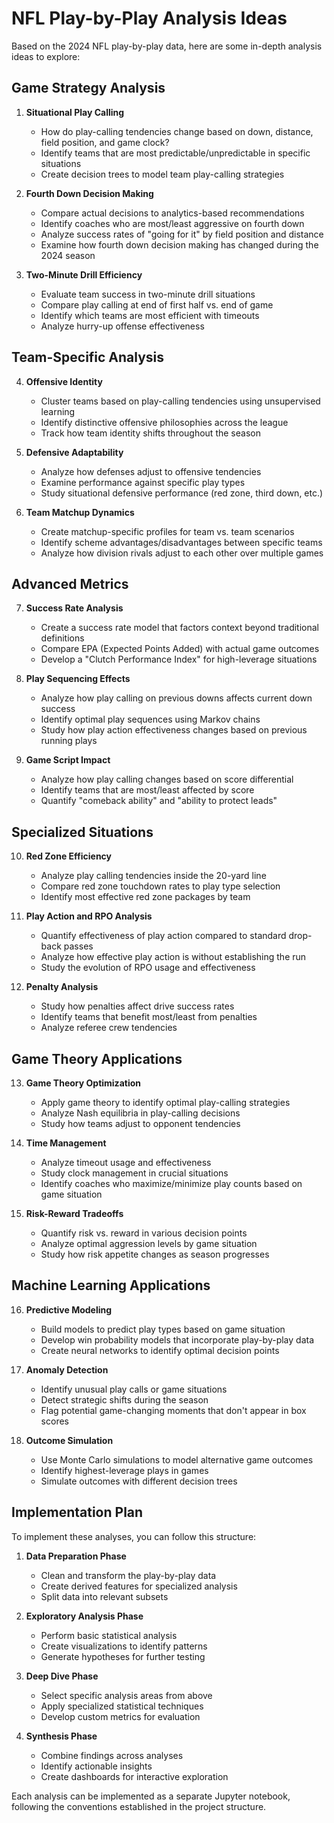 # NFL Play-by-Play Analysis Ideas

Based on the 2024 NFL play-by-play data, here are some in-depth analysis ideas to explore:

## Game Strategy Analysis

1. **Situational Play Calling**
   - How do play-calling tendencies change based on down, distance, field position, and game clock?
   - Identify teams that are most predictable/unpredictable in specific situations
   - Create decision trees to model team play-calling strategies

2. **Fourth Down Decision Making**
   - Compare actual decisions to analytics-based recommendations
   - Identify coaches who are most/least aggressive on fourth down
   - Analyze success rates of "going for it" by field position and distance
   - Examine how fourth down decision making has changed during the 2024 season

3. **Two-Minute Drill Efficiency**
   - Evaluate team success in two-minute drill situations
   - Compare play calling at end of first half vs. end of game
   - Identify which teams are most efficient with timeouts
   - Analyze hurry-up offense effectiveness

## Team-Specific Analysis

4. **Offensive Identity**
   - Cluster teams based on play-calling tendencies using unsupervised learning
   - Identify distinctive offensive philosophies across the league
   - Track how team identity shifts throughout the season

5. **Defensive Adaptability**
   - Analyze how defenses adjust to offensive tendencies
   - Examine performance against specific play types
   - Study situational defensive performance (red zone, third down, etc.)

6. **Team Matchup Dynamics**
   - Create matchup-specific profiles for team vs. team scenarios
   - Identify scheme advantages/disadvantages between specific teams
   - Analyze how division rivals adjust to each other over multiple games

## Advanced Metrics

7. **Success Rate Analysis**
   - Create a success rate model that factors context beyond traditional definitions
   - Compare EPA (Expected Points Added) with actual game outcomes
   - Develop a "Clutch Performance Index" for high-leverage situations

8. **Play Sequencing Effects**
   - Analyze how play calling on previous downs affects current down success
   - Identify optimal play sequences using Markov chains
   - Study how play action effectiveness changes based on previous running plays

9. **Game Script Impact**
   - Analyze how play calling changes based on score differential
   - Identify teams that are most/least affected by score
   - Quantify "comeback ability" and "ability to protect leads"

## Specialized Situations

10. **Red Zone Efficiency**
    - Analyze play calling tendencies inside the 20-yard line
    - Compare red zone touchdown rates to play type selection
    - Identify most effective red zone packages by team

11. **Play Action and RPO Analysis**
    - Quantify effectiveness of play action compared to standard drop-back passes
    - Analyze how effective play action is without establishing the run
    - Study the evolution of RPO usage and effectiveness

12. **Penalty Analysis**
    - Study how penalties affect drive success rates
    - Identify teams that benefit most/least from penalties
    - Analyze referee crew tendencies

## Game Theory Applications

13. **Game Theory Optimization**
    - Apply game theory to identify optimal play-calling strategies
    - Analyze Nash equilibria in play-calling decisions
    - Study how teams adjust to opponent tendencies

14. **Time Management**
    - Analyze timeout usage and effectiveness
    - Study clock management in crucial situations
    - Identify coaches who maximize/minimize play counts based on game situation

15. **Risk-Reward Tradeoffs**
    - Quantify risk vs. reward in various decision points
    - Analyze optimal aggression levels by game situation
    - Study how risk appetite changes as season progresses

## Machine Learning Applications

16. **Predictive Modeling**
    - Build models to predict play types based on game situation
    - Develop win probability models that incorporate play-by-play data
    - Create neural networks to identify optimal decision points

17. **Anomaly Detection**
    - Identify unusual play calls or game situations
    - Detect strategic shifts during the season
    - Flag potential game-changing moments that don't appear in box scores

18. **Outcome Simulation**
    - Use Monte Carlo simulations to model alternative game outcomes
    - Identify highest-leverage plays in games
    - Simulate outcomes with different decision trees

## Implementation Plan

To implement these analyses, you can follow this structure:

1. **Data Preparation Phase**
   - Clean and transform the play-by-play data
   - Create derived features for specialized analysis
   - Split data into relevant subsets

2. **Exploratory Analysis Phase**
   - Perform basic statistical analysis
   - Create visualizations to identify patterns
   - Generate hypotheses for further testing

3. **Deep Dive Phase**
   - Select specific analysis areas from above
   - Apply specialized statistical techniques
   - Develop custom metrics for evaluation

4. **Synthesis Phase**
   - Combine findings across analyses
   - Identify actionable insights
   - Create dashboards for interactive exploration

Each analysis can be implemented as a separate Jupyter notebook, following the conventions established in the project structure. 